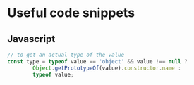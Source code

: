 # Useful code snippets

## Javascript 
```javascript
// to get an actual type of the value
const type = typeof value == 'object' && value !== null ?
        Object.getPrototypeOf(value).constructor.name :
        typeof value;
```

